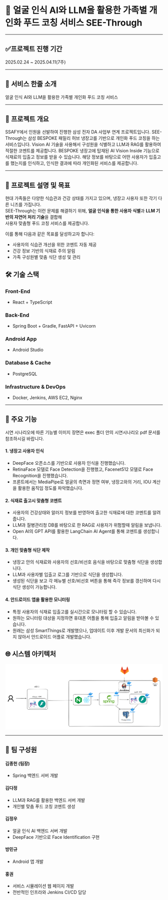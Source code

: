 # 🎯 얼굴 인식 AI와 LLM을 활용한 가족별 개인화 푸드 코칭 서비스 **SEE-Through**

---

## ✅프로젝트 진행 기간

2025.02.24 ~ 2025.04.11(7주)

---

## 🚩 서비스 한줄 소개

얼굴 인식 AI와 LLM을 활용한 가족별 개인화 푸드 코칭 서비스

---

## 📌 프로젝트 개요

SSAFY에서 인원을 선발하여 진행한 삼성 전자 DA 사업부 연계 프로젝트입니다.
SEE-Through는 삼성 BESPOKE 패밀리 허브 냉장고를 기반으로 개인화 푸드 코칭을 하는 서비스입니다.
Vision AI 기술을 사용해서 구성원을 식별하고 LLM과 RAG를 활용하여 적절한 코멘트를 제공합니다. BESPOKE 냉장고에 탑재된 AI Vision Inside 기능으로 식재료의 입출고 정보를 받을 수 있습니다. 해당 정보를 바탕으로 어떤 사용자가 입출고를 했는지를 인식하고, 인식한 결과에 따라 개인화된 서비스를 제공합니다.

---

## 🌱 프로젝트 설명 및 목표

현대 가족들은 다양한 식습관과 건강 상태를 가지고 있으며, 냉장고 사용자 또한 각기 다른 니즈를 가집니다.  
SEE-Through는 이런 문제를 해결하기 위해, **얼굴 인식을 통한 사용자 식별**과 **LLM 기반의 자연어 처리 기술**을 결합해  
사용자 맞춤형 푸드 코칭 서비스를 제공합니다.

이를 통해 다음과 같은 목표를 달성하고자 합니다:

- 사용자의 식습관 개선을 위한 코멘트 자동 제공
- 건강 정보 기반의 식재료 주의 알림
- 가족 구성원별 맞춤 식단 생성 및 관리

## 🛠️ 기술 스택

### **Front-End**

- React + TypeScript

### **Back-End**

- Spring Boot + Gradle, FastAPI + Uvicorn

### **Android App**

- Android Studio

### **Database & Cache**

- PostgreSQL

### **Infrastructure & DevOps**

- Docker, Jenkins, AWS EC2, Nginx

---

## 🚀 주요 기능

시연 시나리오에 따른 기능별 이미지 장면은 exec 폴더 안의 시연시나리오 pdf 문서를 참조하시길 바랍니다.

#### 1. 냉장고 사용자 인식

- DeepFace 오픈소스를 기반으로 사용자 인식을 진행했습니다.
- RetinaFace 모델로 Face Detection을 진행했고, Facenet512 모델로 Face Recognition을 진행했습니다.
- 프론트에서는 MediaPipe로 얼굴의 측면과 정면 여부, 냉장고와의 거리, IOU 계산을 활용한 움직임 정도를 파악했습니다.

#### 2. 식재료 출고시 맞춤형 코멘트

- 사용자의 건강상태와 알러지 정보를 반영하여 출고한 식재료에 대한 코멘트를 알려줍니다.
- LLM과 질병관리청 DB를 바탕으로 한 RAG로 사용자가 위험할때 알림을 보냅니다.
- Open AI의 GPT API를 활용한 LangChain AI Agent를 통해 코멘트를 생성합니다.

#### 3. 개인 맞춤형 식단 제작

- 냉장고 안의 식재료와 사용자의 선호/비선호 음식을 바탕으로 맞춤형 식단을 생성합니다.
- LLM과 사용자별 입출고 로그를 기반으로 식단을 생성합니다.
- 생성된 식단을 보고 각 메뉴별 선호/비선호 버튼을 통해 즉각 정보를 갱신하며 다시 식단 생성이 가능합니다.

#### 4. 안드로이드 앱을 활용한 모니터링

- 특정 사용자의 식재료 입출고를 실시간으로 모니터링 할 수 있습니다.
- 원하는 모니터링 대상을 지정하면 휴대폰 어플을 통해 입출고 알림을 받아볼 수 있습니다.
- 원래는 삼성 SmartThings로 개발했으나, 업데이트 이후 개발 문서의 최신화가 되지 않아서 안드로이드 어플로 개발했습니다.

## 🌐 시스템 아키텍처

![시스템 아키텍쳐](./readme_assets/system_architecture.png)

---

## 📌 팀 구성원

#### 김종헌 (팀장)

- Spring 백엔드 서버 개발

#### 김다정

- LLM과 RAG를 활용한 백엔드 서버 개발
- 개인별 맞춤 푸드 코칭 코멘트 생성

#### 김정우

- 얼굴 인식 AI 백엔드 서버 개발
- DeepFace 기반으로 Face Identification 구현

#### 방민규

- Android 앱 개발

#### 홍권

- 서비스 시뮬레이션 웹 페이지 개발
- 전반적인 인프라와 Jenkins CI/CD 담당
